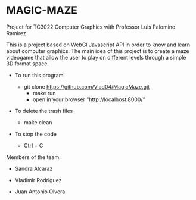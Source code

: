 # MAGIC-MAZE

Project for TC3022 Computer Graphics with Professor Luis Palomino Ramirez

This is a project based on WebGl Javascript API in order to know and learn about computer graphics.
The main idea of this project is to create a maze videogame that allow the user to play on different levels through a simple 3D format space.


* To run this program
  * git clone https://github.com/Vlad04/MagicMaze.git 
    * make run
    * open in your browser "http://localhost:8000/"

* To delete the trash files
  * make clean
  
* To stop the code
  * Ctrl + C

Members of the team: 

 * Sandra Alcaraz

 * Vladimir Rodriguez

 * Juan Antonio Olvera
